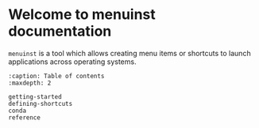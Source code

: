# Welcome to menuinst documentation


`menuinst` is a tool which allows creating menu items or shortcuts to launch applications across operating systems.

```{toctree}
:caption: Table of contents
:maxdepth: 2

getting-started
defining-shortcuts
conda
reference
```
